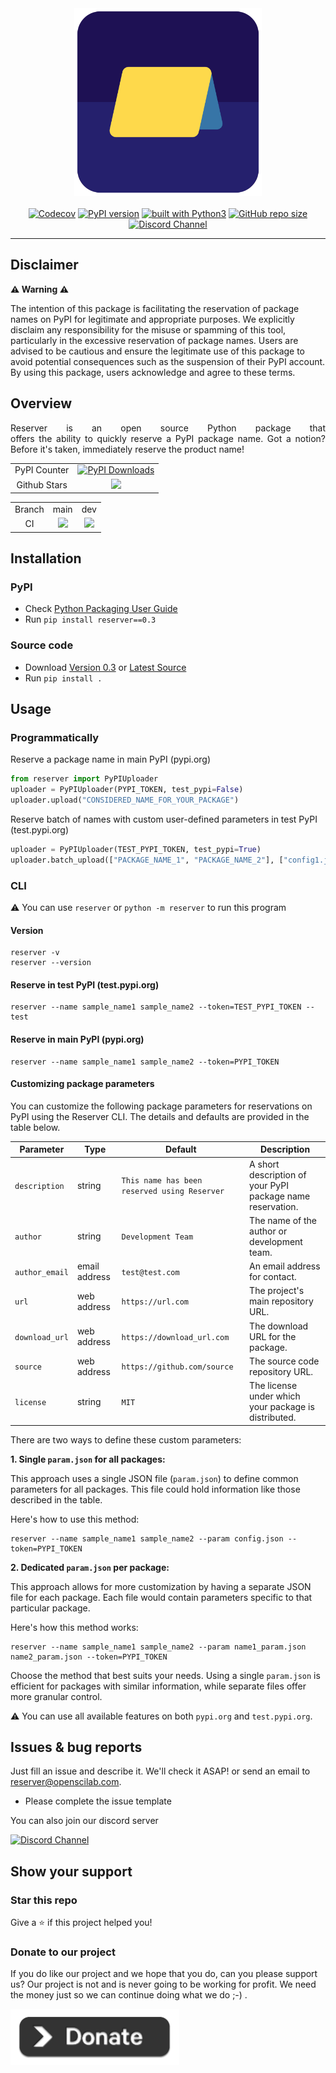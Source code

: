 <div align="center">
    <img src="https://github.com/openscilab/reserver/raw/main/otherfiles/reserver.png" width="300" height="300">
    <br/>
    <br/>
    <a href="https://codecov.io/gh/openscilab/reserver"><img src="https://codecov.io/gh/openscilab/reserver/branch/main/graph/badge.svg" alt="Codecov"/></a>
    <a href="https://badge.fury.io/py/reserver"><img src="https://badge.fury.io/py/reserver.svg" alt="PyPI version"></a>
    <a href="https://www.python.org/"><img src="https://img.shields.io/badge/built%20with-Python3-green.svg" alt="built with Python3"></a>
	<a href="https://github.com/openscilab/reserver"><img alt="GitHub repo size" src="https://img.shields.io/github/repo-size/openscilab/reserver"></a>
    <a href="https://discord.gg/RD2y6SGuY3"><img src="https://img.shields.io/discord/1064533716615049236.svg" alt="Discord Channel"></a>
</div>

----------

## Disclaimer 
**⚠️ Warning ⚠️**

<p align="justify">

The intention of this package is facilitating the reservation of package names on PyPI for legitimate and appropriate purposes. We explicitly disclaim any responsibility for the misuse or spamming of this tool, particularly in the excessive reservation of package names. Users are advised to be cautious and ensure the  legitimate use of this package to avoid potential consequences such as the suspension of their PyPI account. By using this package, users acknowledge and agree to these terms.
</p>

## Overview
<p align="justify">
Reserver is an open source Python package that offers the ability to quickly reserve a PyPI package name. Got a notion? Before it's taken, immediately reserve the product name!
</p>
<table>
    <tr>
        <td align="center">PyPI Counter</td>
        <td align="center">
            <a href="https://pepy.tech/projects/reserver">
                <img src="https://static.pepy.tech/badge/reserver" alt="PyPI Downloads">
            </a>
        </td>
    </tr>
    <tr>
        <td align="center">Github Stars</td>
        <td align="center">
            <a href="https://github.com/openscilab/reserver">
                <img src="https://img.shields.io/github/stars/openscilab/reserver.svg?style=social&label=Stars">
            </a>
        </td>
    </tr>
</table>
<table>
    <tr> 
        <td align="center">Branch</td>
        <td align="center">main</td>
        <td align="center">dev</td>
    </tr>
    <tr>
        <td align="center">CI</td>
        <td align="center">
            <img src="https://github.com/openscilab/reserver/actions/workflows/test.yml/badge.svg?branch=main">
        </td>
        <td align="center">
            <img src="https://github.com/openscilab/reserver/actions/workflows/test.yml/badge.svg?branch=dev">
            </td>
    </tr>
</table>


## Installation

### PyPI

- Check [Python Packaging User Guide](https://packaging.python.org/installing/)
- Run `pip install reserver==0.3`
### Source code
- Download [Version 0.3](https://github.com/openscilab/reserver/archive/v0.3.zip) or [Latest Source](https://github.com/openscilab/reserver/archive/dev.zip)
- Run `pip install .`

## Usage

### Programmatically 
Reserve a package name in main PyPI (pypi.org)
```python
from reserver import PyPIUploader
uploader = PyPIUploader(PYPI_TOKEN, test_pypi=False)
uploader.upload("CONSIDERED_NAME_FOR_YOUR_PACKAGE")
```
Reserve batch of names with custom user-defined parameters in test PyPI (test.pypi.org)
```python
uploader = PyPIUploader(TEST_PYPI_TOKEN, test_pypi=True)
uploader.batch_upload(["PACKAGE_NAME_1", "PACKAGE_NAME_2"], ["config1.json", "config2.json"])
```
### CLI
⚠️ You can use `reserver` or `python -m reserver` to run this program
#### Version
```console
reserver -v
reserver --version
```
#### Reserve in test PyPI (test.pypi.org)
```console
reserver --name sample_name1 sample_name2 --token=TEST_PYPI_TOKEN --test
```
#### Reserve in main PyPI (pypi.org)
```console
reserver --name sample_name1 sample_name2 --token=PYPI_TOKEN
```
#### Customizing package parameters

You can customize the following package parameters for reservations on PyPI using the Reserver CLI. The details and defaults are provided in the table below.

| Parameter | Type | Default | Description |
|---|---|---|---|
| `description` | string | `This name has been reserved using Reserver` | A short description of your PyPI package name reservation. |
| `author` | string | `Development Team` | The name of the author or development team. |
| `author_email` | email address | `test@test.com` | An email address for contact. |
| `url` | web address | `https://url.com` | The project's main repository URL. |
| `download_url` | web address | `https://download_url.com` | The download URL for the package. |
| `source` | web address | `https://github.com/source` | The source code repository URL. |
| `license` | string | `MIT` | The license under which your package is distributed. |

There are two ways to define these custom parameters:

**1. Single `param.json` for all packages:**

This approach uses a single JSON file (`param.json`) to define common parameters for all packages. This file could hold information like those described in the table.

Here's how to use this method:

```console
reserver --name sample_name1 sample_name2 --param config.json --token=PYPI_TOKEN
```
**2. Dedicated `param.json` per package:**

This approach allows for more customization by having a separate JSON file for each package. Each file would contain parameters specific to that particular package.

Here's how this method works:

```console
reserver --name sample_name1 sample_name2 --param name1_param.json name2_param.json --token=PYPI_TOKEN
```

Choose the method that best suits your needs. Using a single `param.json` is efficient for packages with similar information, while separate files offer more granular control.

⚠️ You can use all available features on both `pypi.org` and `test.pypi.org`.
## Issues & bug reports

Just fill an issue and describe it. We'll check it ASAP! or send an email to [reserver@openscilab.com](mailto:reserver@openscilab.com "reserver@openscilab.com"). 

- Please complete the issue template
 
You can also join our discord server

<a href="https://discord.gg/RD2y6SGuY3"><img src="https://img.shields.io/discord/1064533716615049236.svg?style=for-the-badge" alt="Discord Channel"></a>

## Show your support

### Star this repo
Give a ⭐️ if this project helped you!

### Donate to our project
If you do like our project and we hope that you do, can you please support us? Our project is not and is never going to be working for profit. We need the money just so we can continue doing what we do ;-) .			

<a href="https://openscilab.com/#donation" target="_blank"><img src="https://github.com/openscilab/reserver/raw/main/otherfiles/donation.png" height="90px" width="270px" alt="Reserver Donation"></a>
